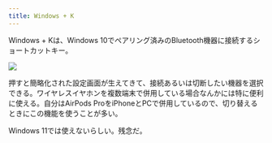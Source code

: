 ```yaml
---
title: Windows + K
---
```

Windows + Kは、Windows 10でペアリング済みのBluetooth機器に接続するショートカットキー。

![](https://lh4.googleusercontent.com/xsU3VDCjTcf06bbCPRqLGHem1d3E1LYQzA-FG6ISBsDmOMXp_i6fxaa7r2lyeZFIJ_WE7PCvBaX6boEiVTcT4gDEEDVbSNFcv4MxlE4TBZKNomZJg71vaDKdTHHWNAbRS6iDLWDS82z9QVWvPPb-XzgVS8zW7T3TTPMT1KA2UgeeQfoim2jVzt9A8llU)

押すと簡略化された設定画面が生えてきて、接続あるいは切断したい機器を選択できる。ワイヤレスイヤホンを複数端末で併用している場合なんかには特に便利に使える。自分はAirPods ProをiPhoneとPCで併用しているので、切り替えるときにこの機能を使うことが多い。

Windows 11では使えないらしい。残念だ。
